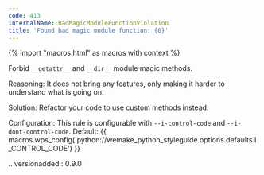 ```yaml
---
code: 413
internalName: BadMagicModuleFunctionViolation
title: 'Found bad magic module function: {0}'
---
```


{% import "macros.html" as macros with context %}

Forbid `__getattr__` and `__dir__` module magic methods.

Reasoning: It does not bring any features, only making it harder to
understand what is going on.

Solution: Refactor your code to use custom methods instead.

Configuration: This rule is configurable with `--i-control-code` and
`--i-dont-control-code`. Default:
{{ macros.wps_config('python://wemake_python_styleguide.options.defaults.I_CONTROL_CODE') }}

.. versionadded:: 0.9.0
